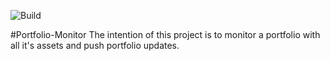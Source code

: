 ![Build](https://github.com/maribowman/portfolio-monitor/actions/workflows/build-image.yml/badge.svg)

#Portfolio-Monitor
The intention of this project is to monitor a portfolio with all it's assets and push portfolio updates.

